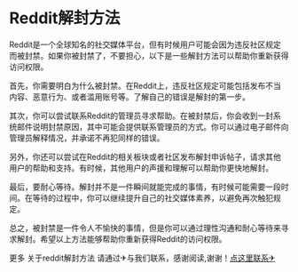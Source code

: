# Reddit解封方法

Reddit是一个全球知名的社交媒体平台，但有时候用户可能会因为违反社区规定而被封禁。如果你被封禁了，不要担心，以下是一些解封方法可以帮助你重新获得访问权限。

首先，你需要明白为什么被封禁。在Reddit上，违反社区规定可能包括发布不当内容、恶意行为、或者滥用账号等。了解自己的错误是解封的第一步。

其次，你可以尝试联系Reddit的管理员寻求帮助。在被封禁后，你会收到一封系统邮件说明封禁原因，其中可能会提供联系管理员的方式。你可以通过电子邮件向管理员解释情况，并承诺不再犯同样的错误。

另外，你还可以尝试在Reddit的相关板块或者社区发布解封申诉帖子，请求其他用户的帮助和支持。有时候，其他用户的声援和理解可以帮助你更快地解封。

最后，要耐心等待。解封并不是一件瞬间就能完成的事情，有时候可能需要一段时间。在等待的过程中，你可以继续提升自己的社交媒体素养，以避免再次触犯规定。

总之，被封禁是一件令人不愉快的事情，但是你可以通过理性沟通和耐心等待来寻求解封。希望以上方法能够帮助你重新获得Reddit的访问权限。

更多 关于reddit解封方法 请通过✈与我们联系，感谢阅读,谢谢！[点这里联系✈](https://1.k02.cc)